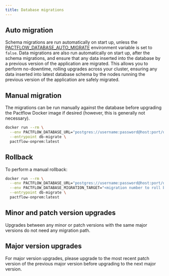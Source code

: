 ```yaml
---
title: Database migrations
---
```


## Auto migration

Schema migrations are run automatically on start up, unless the [PACTFLOW_DATABASE_AUTO_MIGRATE](/docs/on-premises/environment-variables/#pactflow_database_auto_migrate) environment variable is set to `false`. Data migrations are also run automatically on start up, after the schema migrations, and ensure that any data inserted into the database by a previous version of the application are migrated. This allows you to perform no-downtime, rolling upgrades across your cluster, ensuring any data inserted into latest database schema by the nodes running the previous version of the application are safely migrated.

## Manual migration

The migrations can be run manually against the database before upgrading the Pactflow Docker image if desired (however, this is generally not necessary).

```sh
docker run --rm \
  --env PACTFLOW_DATABASE_URL="postgres://username:password@host:port/database" \
  --entrypoint db-migrate \
  pactflow-onprem:latest
```

## Rollback

To perform a manual rollback:

```sh
docker run --rm \
  --env PACTFLOW_DATABASE_URL="postgres://username:password@host:port/database" \
  --env PACTFLOW_DATABASE_MIGRATION_TARGET="<migration number to roll back to>" \
  --entrypoint db-migrate \
  pactflow-onprem:latest
```

## Minor and patch version upgrades

Upgrades between any minor or patch versions with the same major versions do not need any migration path.

## Major version upgrades

For major version upgrades, please upgrade to the most recent patch version of the previous major version before upgrading to the next major version.

